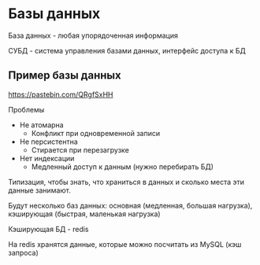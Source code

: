# Базы данных

База данных - любая упорядоченная информация

СУБД - система управления базами данных, интерфейс доступа к БД

## Пример базы данных

https://pastebin.com/QRgfSxHH

Проблемы

- Не атомарна
    - Конфликт при одновременной записи
- Не персистентна
    - Стирается при перезагрузке
- Нет индексации
    - Медленный доступ к данным (нужно перебирать БД)

Типизация, чтобы знать, что храниться в данных и сколько места эти данные занимают.

Будут несколько баз данных: основная (медленная, большая нагрузка), кэширующая (быстрая, маленькая нагрузка)

Кэширующая БД - redis

На redis хранятся данные, которые можно посчитать из MySQL (кэш запроса)
